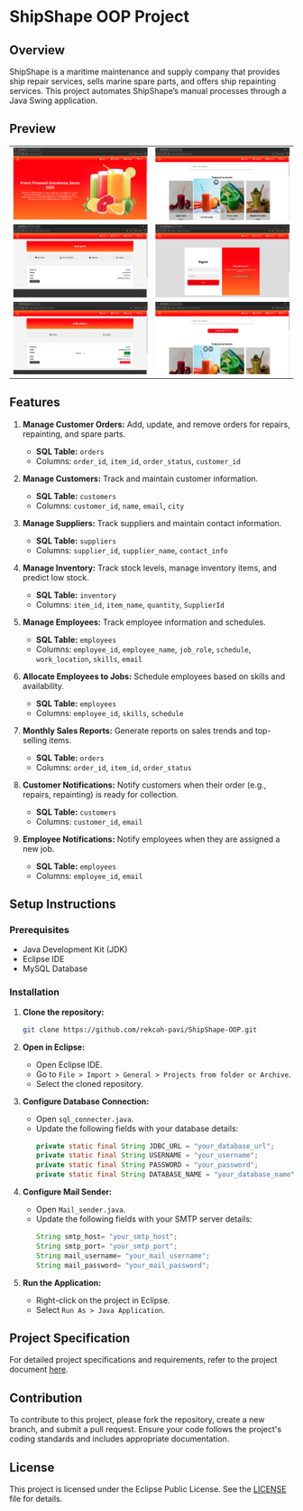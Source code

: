 
# ShipShape OOP Project

## Overview

ShipShape is a maritime maintenance and supply company that provides ship repair services, sells marine spare parts, and offers ship repainting services. This project automates ShipShape’s manual processes through a Java Swing application.




## Preview

<table>
  <tr>
    <td><img src="https://github.com/rekcah-pavi/SriJuice/blob/main/photos/w1.png?raw=true"/></td>
    <td><img src="https://github.com/rekcah-pavi/SriJuice/blob/main/photos/w2.png?raw=true"/></td>
  </tr>
  <tr>
    <td><img src="https://github.com/rekcah-pavi/SriJuice/blob/main/photos/w3.png?raw=true"/></td>
    <td><img src="https://github.com/rekcah-pavi/SriJuice/blob/main/photos/w4.png?raw=true"/></td>
  </tr>
  <tr>
    <td><img src="https://github.com/rekcah-pavi/SriJuice/blob/main/photos/a1.png?raw=true"/></td>
    <td><img src="https://github.com/rekcah-pavi/SriJuice/blob/main/photos/a2.png?raw=true"/></td>
  </tr>
</table>


## Features

1. **Manage Customer Orders:** Add, update, and remove orders for repairs, repainting, and spare parts.
   - **SQL Table:** `orders`
   - Columns: `order_id`, `item_id`, `order_status`, `customer_id`

2. **Manage Customers:** Track and maintain customer information.
   - **SQL Table:** `customers`
   - Columns: `customer_id`, `name`, `email`, `city`

3. **Manage Suppliers:** Track suppliers and maintain contact information.
   - **SQL Table:** `suppliers`
   - Columns: `supplier_id`, `supplier_name`, `contact_info`

4. **Manage Inventory:** Track stock levels, manage inventory items, and predict low stock.
   - **SQL Table:** `inventory`
   - Columns: `item_id`, `item_name`, `quantity`, `SupplierId`

5. **Manage Employees:** Track employee information and schedules.
   - **SQL Table:** `employees`
   - Columns: `employee_id`, `employee_name`, `job_role`, `schedule`, `work_location`, `skills`, `email`

6. **Allocate Employees to Jobs:** Schedule employees based on skills and availability.
   - **SQL Table:** `employees`
   - Columns: `employee_id`, `skills`, `schedule`

7. **Monthly Sales Reports:** Generate reports on sales trends and top-selling items.
   - **SQL Table:** `orders`
   - Columns: `order_id`, `item_id`, `order_status`

8. **Customer Notifications:** Notify customers when their order (e.g., repairs, repainting) is ready for collection.
   - **SQL Table:** `customers`
   - Columns: `customer_id`, `email`

9. **Employee Notifications:** Notify employees when they are assigned a new job.
   - **SQL Table:** `employees`
   - Columns: `employee_id`, `email`


## Setup Instructions

### Prerequisites

- Java Development Kit (JDK)
- Eclipse IDE
- MySQL Database

### Installation

1. **Clone the repository:**
   ```sh
   git clone https://github.com/rekcah-pavi/ShipShape-OOP.git
   ```

2. **Open in Eclipse:**
   - Open Eclipse IDE.
   - Go to `File > Import > General > Projects from folder or Archive`.
   - Select the cloned repository.

3. **Configure Database Connection:**
   - Open `sql_connecter.java`.
   - Update the following fields with your database details:
     ```java
     private static final String JDBC_URL = "your_database_url";
     private static final String USERNAME = "your_username";
     private static final String PASSWORD = "your_password";
     private static final String DATABASE_NAME = "your_database_name";
     ```

4. **Configure Mail Sender:**
   - Open `Mail_sender.java`.
   - Update the following fields with your SMTP server details:
     ```java
     String smtp_host= "your_smtp_host";
     String smtp_port= "your_smtp_port";
     String mail_username= "your_mail_username";
     String mail_password= "your_mail_password";
     ```

5. **Run the Application:**
   - Right-click on the project in Eclipse.
   - Select `Run As > Java Application`.



## Project Specification

For detailed project specifications and requirements, refer to the project document [here](https://github.com/rekcah-pavi/ShipShape-OOP/blob/main/docs/OOP%20Project%202024.pdf).

## Contribution

To contribute to this project, please fork the repository, create a new branch, and submit a pull request. Ensure your code follows the project's coding standards and includes appropriate documentation.

## License

This project is licensed under the Eclipse Public License. See the [LICENSE](LICENSE) file for details.
